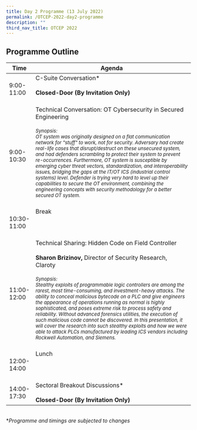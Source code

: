 ```yaml
---
title: Day 2 Programme (13 July 2022)
permalink: /OTCEP-2022-day2-programme
description: ""
third_nav_title: OTCEP 2022
---
```









## Programme Outline

| Time | Agenda|
| ------- | ---------                                        |
| 9:00-<br> 11:00<br>  | C-Suite Conversation*<br><br> **Closed-Door (By Invitation Only)**<br><br>|
| 9:00-<br> 10:30<br> | Technical Conversation: OT Cybersecurity in Secured Engineering<br><br><font size="2"><i>Synopsis: <br>OT system was originally designed on a flat communication network for "stuff" to work, not for security. Adversary had create real-life cases that disrupt/destruct on these unsecured system, and had defenders scrambling to protect their system to prevent re-occurrences. Furthermore, OT system is susceptible by emerging cyber threat vectors, standardization, and interoperability issues, bridging the gaps at the IT/OT ICS (industrial control systems) level. Defender is trying very hard to level up their capabilities to secure the OT environment, combining the engineering concepts with security methodology for a better secured OT system.</i></font><br><br>|
| 10:30-<br> 11:00<br> | Break<br><br><br><br>|
| 11:00-<br> 12:00<br>  | Technical Sharing: Hidden Code on Field Controller<br><br>**Sharon Brizinov,** Director of Security Research, Claroty<br><br><font size="2"><i>Synopsis: <br>Stealthy exploits of programmable logic controllers are among the rarest, most time-consuming, and investment-heavy attacks. The ability to conceal malicious bytecode on a PLC and give engineers the appearance of operations running as normal is highly sophisticated, and poses extreme risk to process safety and reliability. Without advanced forensics utilities, the execution of such malicious code cannot be discovered. In this presentation, it will cover the research into such stealthy exploits and how we were able to attack PLCs manufactured by leading ICS vendors including Rockwell Automation, and Siemens.</i></font><br><br>|
| 12:00-<br> 14:00<br> | Lunch <br><br><br><br>|
| 14:00-<br> 17:30<br> | Sectoral Breakout Discussions*<br><br> **Closed-Door (By Invitation Only)**<br>|

	
<br>
*<i>Programme and timings are subjected to changes<i>